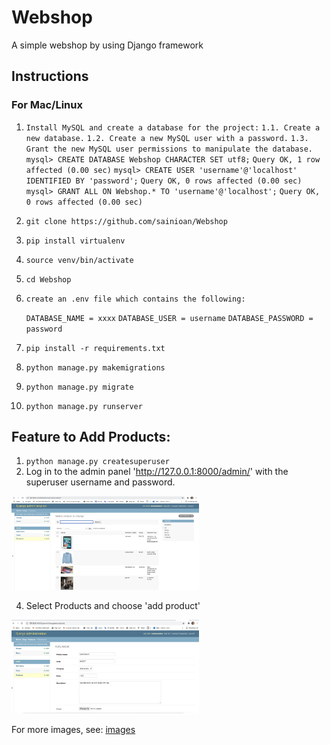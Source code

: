 # Webshop

A simple webshop by using Django framework

## Instructions

### For Mac/Linux


1. `Install MySQL and create a database for the project:`
    `1.1. Create a new database.`
    `1.2. Create a new MySQL user with a password.`
    `1.3. Grant the new MySQL user permissions to manipulate the database.`
        `mysql> CREATE DATABASE Webshop CHARACTER SET utf8;`
        `Query OK, 1 row affected (0.00 sec)`
        `mysql> CREATE USER 'username'@'localhost' IDENTIFIED BY 'password';`
        `Query OK, 0 rows affected (0.00 sec)`
        `mysql> GRANT ALL ON Webshop.* TO 'username'@'localhost';`
        `Query OK, 0 rows affected (0.00 sec)`
2. `git clone https://github.com/sainioan/Webshop`
3. `pip install virtualenv`
4. `source venv/bin/activate`
5. `cd Webshop`
6. `create an .env file which contains the following:`

   `DATABASE_NAME = xxxx`
   `DATABASE_USER = username`
   `DATABASE_PASSWORD = password`

7. `pip install -r requirements.txt`
8. `python manage.py makemigrations`
9. `python manage.py migrate`
10. `python manage.py runserver`

## Feature to Add Products:
1. `python manage.py createsuperuser`
2. Log in to the admin panel 'http://127.0.0.1:8000/admin/' with the superuser username and password.

<img src="https://github.com/sainioan/Webshop/blob/main/images/django_administration.jpg"  width="300" height="150">

4. Select Products and choose 'add product'

<img src="https://github.com/sainioan/Webshop/blob/main/Webshop/static_templates/admin_panel_2.jpg"  width="300" height="150">

For more images, see: 
<a href="https://github.com/sainioan/Webshop/blob/main/images/images.md">images</a>
